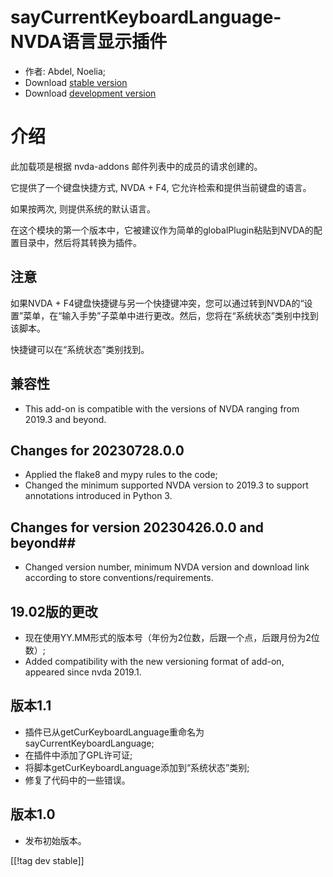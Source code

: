 # sayCurrentKeyboardLanguage-NVDA语言显示插件 #

* 作者: Abdel, Noelia;
* Download [stable
  version](https://www.nvaccess.org/addonStore/legacy?file=sayCurrentKeyboardLanguage)
* Download [development
  version](https://www.nvaccess.org/addonStore/legacy?file=sayCurrentKeyboardLanguage)

# 介绍 #

此加载项是根据 nvda-addons 邮件列表中的成员的请求创建的。

它提供了一个键盘快捷方式, NVDA + F4, 它允许检索和提供当前键盘的语言。

如果按两次, 则提供系统的默认语言。

在这个模块的第一个版本中，它被建议作为简单的globalPlugin粘贴到NVDA的配置目录中，然后将其转换为插件。

## 注意 ##

如果NVDA +
F4键盘快捷键与另一个快捷键冲突，您可以通过转到NVDA的“设置”菜单，在“输入手势”子菜单中进行更改。然后，您将在“系统状态”类别中找到该脚本。

快捷键可以在“系统状态”类别找到。

## 兼容性 ##

* This add-on is compatible with the versions of NVDA ranging from 2019.3
  and beyond.

## Changes for 20230728.0.0 ##

* Applied the flake8 and mypy rules to the code;
* Changed the minimum supported NVDA version to 2019.3 to support
  annotations introduced in Python 3.

## Changes for version 20230426.0.0 and beyond##

* Changed version number, minimum NVDA version and download link according
  to store conventions/requirements.

## 19.02版的更改 ##

* 现在使用YY.MM形式的版本号（年份为2位数，后跟一个点，后跟月份为2位数）;
* Added compatibility with the new versioning format of add-on, appeared
  since nvda 2019.1.

## 版本1.1 ##

* 插件已从getCurKeyboardLanguage重命名为sayCurrentKeyboardLanguage;
* 在插件中添加了GPL许可证;
* 将脚本getCurKeyboardLanguage添加到“系统状态”类别;
* 修复了代码中的一些错误。

## 版本1.0 ##

* 发布初始版本。

[[!tag dev stable]]
